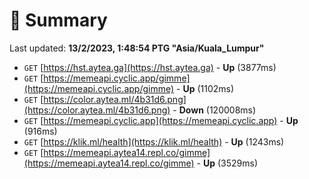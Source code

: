 # 📖 Summary
Last updated: **13/2/2023, 1:48:54 PTG "Asia/Kuala_Lumpur"**

- `GET` [https://hst.aytea.ga](https://hst.aytea.ga) - **Up** (3877ms)
- `GET` [https://memeapi.cyclic.app/gimme](https://memeapi.cyclic.app/gimme) - **Up** (1102ms)
- `GET` [https://color.aytea.ml/4b31d6.png](https://color.aytea.ml/4b31d6.png) - **Down** (120008ms)
- `GET` [https://memeapi.cyclic.app](https://memeapi.cyclic.app) - **Up** (916ms)
- `GET` [https://klik.ml/health](https://klik.ml/health) - **Up** (1243ms)
- `GET` [https://memeapi.aytea14.repl.co/gimme](https://memeapi.aytea14.repl.co/gimme) - **Up** (3529ms)

